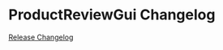 # ProductReviewGui Changelog

[Release Changelog](https://github.com/spryker/ProductReviewGui/releases)
